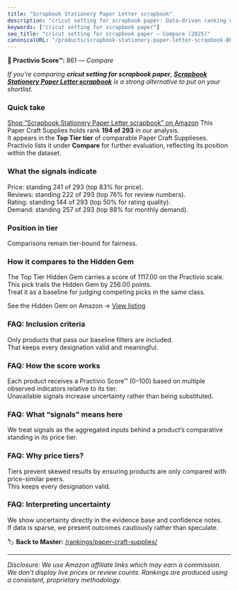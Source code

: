 ```yaml
---
title: "Scrapbook Stationery Paper Letter scrapbook"
description: "cricut setting for scrapbook paper: Data-driven ranking using the Practivio Score™. Positioned by quality, value, demand, findability, momentum."
keywords: ["cricut setting for scrapbook paper"]
seo_title: "cricut setting for scrapbook paper — Compare (2025)"
canonicalURL: "/products/scrapbook-stationery-paper-letter-scrapbook-B0DB27QLW9/"
---
```


**🛒 Practivio Score™:** 861 — _Compare_


*If you're comparing **cricut setting for scrapbook paper**, **[Scrapbook Stationery Paper Letter scrapbook](https://www.amazon.com/dp/B0DB27QLW9?tag=practivio-20)** is a strong alternative to put on your shortlist.*
### Quick take
[Shop “Scrapbook Stationery Paper Letter scrapbook” on Amazon](https://www.amazon.com/dp/B0DB27QLW9?tag=practivio-20)
This Paper Craft Supplies holds rank **194 of 293** in our analysis.  
It appears in the **Top Tier tier** of comparable Paper Craft Supplieses.  
Practivio lists it under **Compare** for further evaluation, reflecting its position within the dataset.

### What the signals indicate
Price: standing 241 of 293 (top 83% for price).  
Reviews: standing 222 of 293 (top 76% for review numbers).  
Rating: standing 144 of 293 (top 50% for rating quality).  
Demand: standing 257 of 293 (top 88% for monthly demand).

### Position in tier
Comparisons remain tier-bound for fairness.

### How it compares to the Hidden Gem
The Top Tier Hidden Gem carries a score of 1117.00 on the Practivio scale.  
This pick trails the Hidden Gem by 256.00 points.  
Treat it as a baseline for judging competing picks in the same class.  

See the Hidden Gem on Amazon → [View listing](https://www.amazon.com/dp/B079KL4C91?tag=practivio-20)

### FAQ: Inclusion criteria
Only products that pass our baseline filters are included.  
That keeps every designation valid and meaningful.

### FAQ: How the score works
Each product receives a Practivio Score™ (0–100) based on multiple observed indicators relative to its tier.  
Unavailable signals increase uncertainty rather than being substituted.

### FAQ: What “signals” means here
We treat signals as the aggregated inputs behind a product’s comparative standing in its price tier.

### FAQ: Why price tiers?
Tiers prevent skewed results by ensuring products are only compared with price-similar peers.  
This keeps every designation valid.

### FAQ: Interpreting uncertainty
We show uncertainty directly in the evidence base and confidence notes.  
If data is sparse, we present outcomes cautiously rather than speculate.

<!-- Missing template for Compare/CompareWithinPriceClass -->


🏷️ **Back to Master:** [/rankings/paper-craft-supplies/](/rankings/paper-craft-supplies/)

---
_Disclosure: We use Amazon affiliate links which may earn a commission. We don’t display live prices or review counts. Rankings are produced using a consistent, proprietary methodology._
